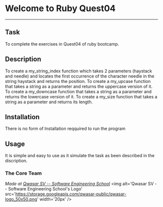 # Welcome to Ruby Quest04
***

## Task
To complete the exercises in Quest04 of ruby bootcamp.

## Description
To create a my_string_index function which takes 2 parameters (haystack and needle) and locates the first occurrence of the character needle in the string haystack and returns the position.
To create a my_upcase function that takes a string as a parameter and returns the uppercase version of it.
To create a my_downcase function that takes a string as a parameter and returns the lowercase version of it.
To create a my_size function that takes a string as a parameter and returns its length.

## Installation
There is no form of Installation reqquired to run the program

## Usage
It is simple and easy to use as it simulate the task as been described in the discription.

### The Core Team


<span><i>Made at <a href='https://qwasar.io'>Qwasar SV -- Software Engineering School</a></i></span>
<span><img alt='Qwasar SV -- Software Engineering School's Logo' src='https://storage.googleapis.com/qwasar-public/qwasar-logo_50x50.png' width='20px' /></span>
